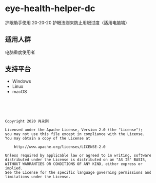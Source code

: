 # eye-health-helper-dc
护眼助手使用 20-20-20 护眼法则来防止用眼过度（适用电脑端）
## 适用人群
电脑重度使用者
## 支持平台
* Windows
* Linux
* macOS

<br>
<br>
<br>

    Copyright 2020 肖永刚

    Licensed under the Apache License, Version 2.0 (the "License");
    you may not use this file except in compliance with the License.
    You may obtain a copy of the License at

        http://www.apache.org/licenses/LICENSE-2.0

    Unless required by applicable law or agreed to in writing, software
    distributed under the License is distributed on an "AS IS" BASIS,
    WITHOUT WARRANTIES OR CONDITIONS OF ANY KIND, either express or implied.
    See the License for the specific language governing permissions and
    limitations under the License.
